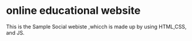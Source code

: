 # online educational website
This is the Sample Social webiste ,whicch is made up by using HTML,CSS, and JS.
